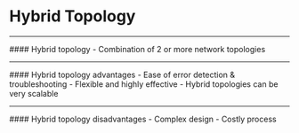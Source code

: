 # Hybrid Topology
<hr>
#### Hybrid topology
- Combination of 2 or more network topologies

<hr>
#### Hybrid topology advantages
- Ease of error detection & troubleshooting
- Flexible and highly effective
-  Hybrid topologies can be very scalable

<hr>
#### Hybrid topology disadvantages
- Complex design
- Costly process